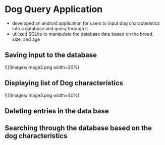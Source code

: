 # Dog Query Application
- developed an android application for users to input dog characteristics into a database and query through it
- utilized SQLite to manipulate the database data based on the breed, size, and age
## Saving input to the database
![](images/image2.png width=20%)
## Displaying list of Dog characteristics
![](images/image3.png width=40%)
## Deleting entries in the data base
## Searching through the database based on the dog characteristics 
